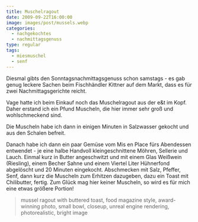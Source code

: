 ```yaml
---
title: Muschelragout
date: 2009-09-22T16:00:00
image: images/post/mussels.webp
categories: 
  - nachgekochtes
  - nachmittagsgenuss
type: regular  
tags: 
  - miesmuschel
  - senf
---
```


Diesmal gibts den Sonntagsnachmittagsgenuss schon samstags - es gab genug leckere Sachen beim Fischhändler Kittner auf dem Markt, dass es für zwei Nachmittagsgerichte reicht.

Vage hatte ich beim Einkauf noch das Muschelragout aus der e&t im Kopf. Daher erstand ich ein Pfund Muscheln, die hier immer sehr groß und wohlschmeckend sind.

Die Muscheln habe ich dann in einigen Minuten in Salzwasser gekocht und aus den Schalen befreit.

Danach habe ich dann ein paar Gemüse vom Mis en Place fürs Abendessen entwendet - je eine halbe Handvoll kleingeschnittene Möhren, Sellerie und Lauch. Einmal kurz in Butter angeschwitzt und mit einem Glas Weißwein (Riesling), einem Becher Sahne und einem Viertel Liter Hühnerfond abgelöscht und 20 Minuten eingekocht. Abschmecken mit Salz, Pfeffer, Senf, dann kurz die Muscheln zum Erhitzen dazugeben, dazu ein Toast mit Chilibutter, fertig. Zum Glück mag hier keiner Muscheln, so wird es für mich eine etwas größere Portion!

> mussel ragout with buttered toast, food magazine style, award-winning photo, small bowl, closeup, unreal engine rendering, photorealistic, bright image
